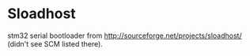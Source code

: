 Sloadhost
=========

stm32 serial bootloader from http://sourceforge.net/projects/sloadhost/ (didn't see SCM listed there).
